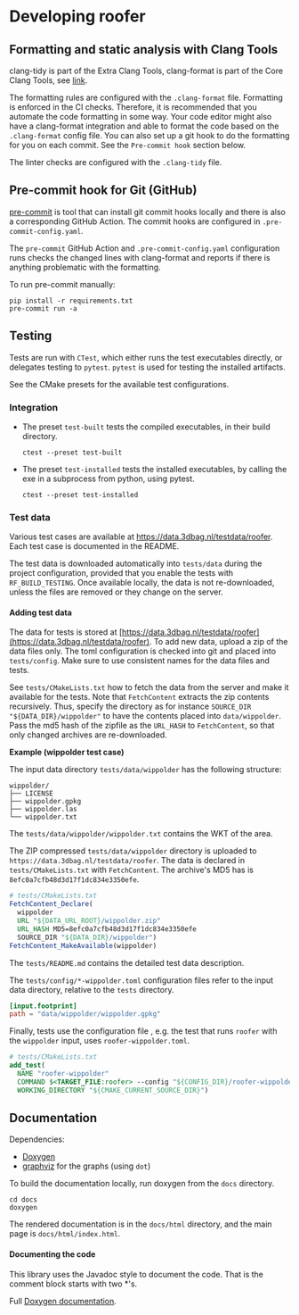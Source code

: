 # Developing roofer

## Formatting and static analysis with Clang Tools

clang-tidy is part of the Extra Clang Tools, clang-format is part of the Core Clang Tools, see [link](https://clang.llvm.org/docs/ClangTools.html).

The formatting rules are configured with the `.clang-format` file.
Formatting is enforced in the CI checks.
Therefore, it is recommended that you automate the code formatting in some way.
Your code editor might also have a clang-format integration and able to format the code based on the `.clang-format` config file.
You can also set up a git hook to do the formatting for you on each commit.
See the `Pre-commit hook` section below.

The linter checks are configured with the `.clang-tidy` file.

## Pre-commit hook for Git (GitHub)

[pre-commit](https://pre-commit.com/) is tool that can install git commit hooks locally and there is also a corresponding GitHub Action.
The commit hooks are configured in `.pre-commit-config.yaml`.

The `pre-commit` GitHub Action and `.pre-commit-config.yaml` configuration runs checks the changed lines with clang-format and reports if there is anything problematic with the formatting.

To run pre-commit manually:

```
pip install -r requirements.txt
pre-commit run -a
```

## Testing

Tests are run with `CTest`, which either runs the test executables directly, or delegates testing to `pytest`.
`pytest` is used for testing the installed artifacts.

See the CMake presets for the available test configurations.

### Integration

- The preset `test-built` tests the compiled executables, in their build directory.

    ```ctest --preset test-built```

- The preset `test-installed` tests the installed executables, by calling the exe in a subprocess from python, using pytest.

    ```ctest --preset test-installed```

### Test data

Various test cases are available at https://data.3dbag.nl/testdata/roofer.
Each test case is documented in the README.

The test data is downloaded automatically into `tests/data` during the project configuration, provided that you enable the tests with `RF_BUILD_TESTING`.
Once available locally, the data is not re-downloaded, unless the files are removed or they change on the server.

#### Adding test data

The data for tests is stored at [https://data.3dbag.nl/testdata/roofer](https://data.3dbag.nl/testdata/roofer). To add new data, upload a zip of the data files only. The toml configuration is checked into git and placed into `tests/config`. Make sure to use consistent names for the data files and tests.

See `tests/CMakeLists.txt` how to fetch the data from the server and make it available for the tests. Note that `FetchContent` extracts the zip contents recursively. Thus, specify the directory as for instance `SOURCE_DIR "${DATA_DIR}/wippolder"` to have the contents placed into `data/wippolder`.
Pass the md5 hash of the zipfile as the `URL_HASH` to `FetchContent`, so that only changed archives are re-downloaded.

**Example (wippolder test case)**

The input data directory `tests/data/wippolder` has the following structure:

```
wippolder/
├── LICENSE
├── wippolder.gpkg
├── wippolder.las
└── wippolder.txt
```

The `tests/data/wippolder/wippolder.txt` contains the WKT of the area.

The ZIP compressed `tests/data/wippolder` directory is uploaded to `https://data.3dbag.nl/testdata/roofer`.
The data is declared in `tests/CMakeLists.txt` with `FetchContent`.
The archive's MD5 has is `8efc0a7cfb48d3d17f1dc834e3350efe`.

```cmake
# tests/CMakeLists.txt
FetchContent_Declare(
  wippolder
  URL "${DATA_URL_ROOT}/wippolder.zip"
  URL_HASH MD5=8efc0a7cfb48d3d17f1dc834e3350efe
  SOURCE_DIR "${DATA_DIR}/wippolder")
FetchContent_MakeAvailable(wippolder)
```

The `tests/README.md` contains the detailed test data description.

The `tests/config/*-wippolder.toml` configuration files refer to the input data directory, relative to the `tests` directory.

```toml
[input.footprint]
path = "data/wippolder/wippolder.gpkg"
```

Finally, tests use the configuration file , e.g. the test that runs `roofer` with the `wippolder` input, uses `roofer-wippolder.toml`.

```cmake
# tests/CMakeLists.txt
add_test(
  NAME "roofer-wippolder"
  COMMAND $<TARGET_FILE:roofer> --config "${CONFIG_DIR}/roofer-wippolder.toml"
  WORKING_DIRECTORY "${CMAKE_CURRENT_SOURCE_DIR}")
```

## Documentation

Dependencies:
- [Doxygen](https://www.doxygen.nl/index.html)
- [graphviz](https://www.graphviz.org) for the graphs (using `dot`)

To build the documentation locally, run doxygen from the `docs` directory.

```shell
cd docs
doxygen
```

The rendered documentation is in the `docs/html` directory, and the main page is `docs/html/index.html`.

#### Documenting the code

This library uses the Javadoc style to document the code.
That is the comment block starts with two *'s.

Full [Doxygen documentation](https://www.doxygen.nl/manual/docblocks.html#specialblock).
